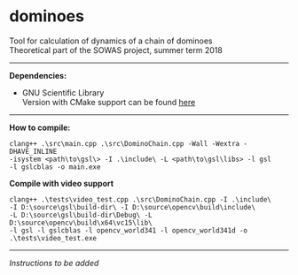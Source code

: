 # dominoes

Tool for calculation of dynamics of a chain of dominoes  
Theoretical part of the SOWAS project, summer term 2018  

---
**Dependencies:**  
 * GNU Scientific Library  
   Version with CMake support can be found [here](https://github.com/ampl/gsl)  

---
**How to compile:**

    clang++ .\src\main.cpp .\src\DominoChain.cpp -Wall -Wextra -DHAVE_INLINE
    -isystem <path\to\gsl\> -I .\include\ -L <path\to\gsl\libs> -l gsl
    -l gslcblas -o main.exe

**Compile with video support**

    clang++ .\tests\video_test.cpp .\src\DominoChain.cpp -I .\include\
    -I D:\source\gsl\build-dir\ -I D:\source\opencv\build\include\
    -L D:\source\gsl\build-dir\Debug\ -L D:\source\opencv\build\x64\vc15\lib\
    -l gsl -l gslcblas -l opencv_world341 -l opencv_world341d -o
    .\tests\video_test.exe

---
*Instructions to be added*
